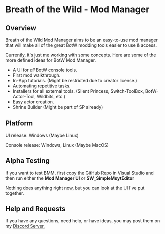 # Breath of the Wild - Mod Manager

## Overview

Breath of the Wild Mod Manager aims to be an easy-to-use mod manager that will make all of the great BotW modding tools easier to use & access.

Currently, it's just me working with some concepts. Here are some of the more defined ideas for BotW Mod Manager.

- A UI for _all_ BotW console tools.
- First mod walkthrough.
- In-App tutorials. (Might be restricted due to creator license.)
- Automating repetitive tasks.
- Installers for all external tools. (Silent Princess, Switch-ToolBox, BotW-Actor-Tool, Wildbits, etc.)
- Easy actor creation.
- Shrine Builder (Might be part of SP already)

## Platform

UI release: Windows (Maybe Linux)

Console release: Windows, Linux (Maybe MacOS)

## Alpha Testing

If you want to test BMM, first copy the GitHub Repo in Visual Studio and then run either the **Mod Manager UI** or **SW_SimpleMsytEditor**

Nothing does anything right now, but you can look at the UI I've put together.

## Help and Requests

If you have any questions, need help, or have ideas, you may post them on my [Discord Server.](https://discord.gg/cbA3AWwfJj)
